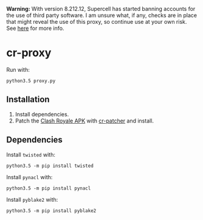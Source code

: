 **Warning:** With version 8.212.12, Supercell has started banning accounts for the use of third party software. I am unsure what, if any, checks are in place that might reveal the use of this proxy, so continue use at your own risk.  See [here](http://supercell.com/en/safe-and-fair-play/) for more info.

# cr-proxy

Run with:

    python3.5 proxy.py

## Installation

1. Install dependencies.
2. Patch the [Clash Royale APK](https://apkpure.com/clash-royale/com.supercell.clashroyale) with [cr-patcher](https://github.com/royale-proxy/cr-patcher) and install.

## Dependencies

Install `twisted` with:

    python3.5 -m pip install twisted

Install `pynacl` with:

    python3.5 -m pip install pynacl

Install `pyblake2` with:

    python3.5 -m pip install pyblake2
